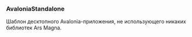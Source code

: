 ### AvaloniaStandalone

Шаблон десктопного Avalonia-приложения, не использующего никаких библиотек Ars Magna.
